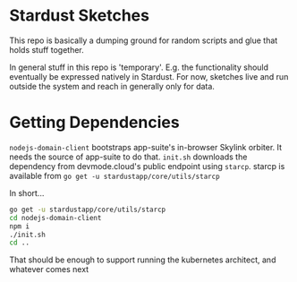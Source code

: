 # Stardust Sketches

This repo is basically a dumping ground for random scripts and glue that holds stuff together.

In general stuff in this repo is 'temporary'. E.g. the functionality should eventually be expressed natively in Stardust. For now, sketches live and run outside the system and reach in generally only for data.

# Getting Dependencies

`nodejs-domain-client` bootstraps app-suite's in-browser Skylink orbiter. It needs the source of app-suite to do that. `init.sh` downloads the dependency from devmode.cloud's public endpoint using `starcp`. starcp is available from `go get -u stardustapp/core/utils/starcp`

In short...

```sh
go get -u stardustapp/core/utils/starcp
cd nodejs-domain-client
npm i
./init.sh
cd ..
```

That should be enough to support running the kubernetes architect, and whatever comes next
